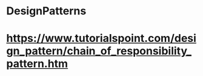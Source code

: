 # DesignPatterns
# https://www.tutorialspoint.com/design_pattern/chain_of_responsibility_pattern.htm